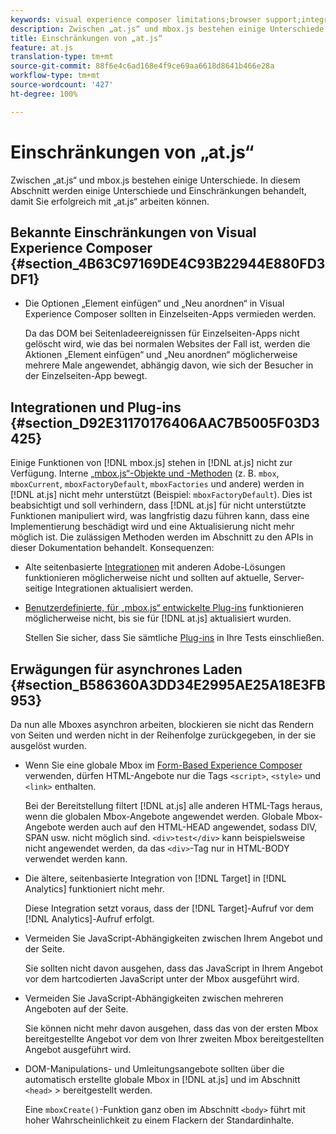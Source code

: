 ```yaml
---
keywords: visual experience composer limitations;browser support;integrations;plugins;asynchronous considerations
description: Zwischen „at.js“ und mbox.js bestehen einige Unterschiede. In diesem Abschnitt werden einige Unterschiede und Einschränkungen behandelt, damit Sie erfolgreich mit „at.js“ arbeiten können.
title: Einschränkungen von „at.js“
feature: at.js
translation-type: tm+mt
source-git-commit: 88f6e4c6ad168e4f9ce69aa6618d8641b466e28a
workflow-type: tm+mt
source-wordcount: '427'
ht-degree: 100%

---
```



# Einschränkungen von „at.js“

Zwischen „at.js“ und mbox.js bestehen einige Unterschiede. In diesem Abschnitt werden einige Unterschiede und Einschränkungen behandelt, damit Sie erfolgreich mit „at.js“ arbeiten können.

## Bekannte Einschränkungen von Visual Experience Composer {#section_4B63C97169DE4C93B22944E880FD3DF1}

* Die Optionen „Element einfügen“ und „Neu anordnen“ in Visual Experience Composer sollten in Einzelseiten-Apps vermieden werden.

   Da das DOM bei Seitenladeereignissen für Einzelseiten-Apps nicht gelöscht wird, wie das bei normalen Websites der Fall ist, werden die Aktionen „Element einfügen“ und „Neu anordnen“ möglicherweise mehrere Male angewendet, abhängig davon, wie sich der Besucher in der Einzelseiten-App bewegt.

## Integrationen und Plug-ins   {#section_D92E31170176406AAC7B5005F03D3425}

Einige Funktionen von [!DNL mbox.js] stehen in [!DNL at.js] nicht zur Verfügung. Interne [„mbox.js“-Objekte und -Methoden](/help/c-target/c-visitor-profile/variables-profiles-parameters-methods.md#section_8C78059D15D9452F95636A5640188537) (z. B. `mbox`, `mboxCurrent`, `mboxFactoryDefault`, `mboxFactories` und andere) werden in [!DNL at.js] nicht mehr unterstützt (Beispiel: `mboxFactoryDefault`). Dies ist beabsichtigt und soll verhindern, dass [!DNL at.js] für nicht unterstützte Funktionen manipuliert wird, was langfristig dazu führen kann, dass eine Implementierung beschädigt wird und eine Aktualisierung nicht mehr möglich ist. Die zulässigen Methoden werden im Abschnitt zu den APIs in dieser Dokumentation behandelt. Konsequenzen:

* Alte seitenbasierte [Integrationen](/help/c-implementing-target/c-implementing-target-for-client-side-web/c-how-atjs-works/target-atjs-integrations.md#concept_C100BC4F073C4B57A608B309D0157B39) mit anderen Adobe-Lösungen funktionieren möglicherweise nicht und sollten auf aktuelle, Server-seitige Integrationen aktualisiert werden.
* [Benutzerdefinierte, für „mbox.js“ entwickelte Plug-ins](/help/c-implementing-target/c-implementing-target-for-client-side-web/t-mbox-download/c-target-atjs-implementation/target-atjs-plugins.md#concept_F5D4C0A4DACF41409CC42FDD93B13FAF) funktionieren möglicherweise nicht, bis sie für [!DNL at.js] aktualisiert wurden.

   Stellen Sie sicher, dass Sie sämtliche [Plug-ins](/help/c-implementing-target/c-implementing-target-for-client-side-web/t-mbox-download/c-target-atjs-implementation/target-atjs-plugins.md#concept_F5D4C0A4DACF41409CC42FDD93B13FAF) in Ihre Tests einschließen.

## Erwägungen für asynchrones Laden {#section_B586360A3DD34E2995AE25A18E3FB953}

Da nun alle Mboxes asynchron arbeiten, blockieren sie nicht das Rendern von Seiten und werden nicht in der Reihenfolge zurückgegeben, in der sie ausgelöst wurden.

* Wenn Sie eine globale Mbox im [Form-Based Experience Composer](/help/c-experiences/experiences.md#section_3643394BD424463C8768F2907DEBCC22) verwenden, dürfen HTML-Angebote nur die Tags `<script>`, `<style>` und `<link>` enthalten.

   Bei der Bereitstellung filtert [!DNL at.js] alle anderen HTML-Tags heraus, wenn die globalen Mbox-Angebote angewendet werden. Globale Mbox-Angebote werden auch auf den HTML-HEAD angewendet, sodass DIV, SPAN usw. nicht möglich sind. `<div>test</div>` kann beispielsweise nicht angewendet werden, da das `<div>`-Tag nur in HTML-BODY verwendet werden kann.

* Die ältere, seitenbasierte Integration von [!DNL Target] in [!DNL Analytics] funktioniert nicht mehr.

   Diese Integration setzt voraus, dass der [!DNL Target]-Aufruf vor dem [!DNL Analytics]-Aufruf erfolgt.

* Vermeiden Sie JavaScript-Abhängigkeiten zwischen Ihrem Angebot und der Seite.

   Sie sollten nicht davon ausgehen, dass das JavaScript in Ihrem Angebot vor dem hartcodierten JavaScript unter der Mbox ausgeführt wird.

* Vermeiden Sie JavaScript-Abhängigkeiten zwischen mehreren Angeboten auf der Seite.

   Sie können nicht mehr davon ausgehen, dass das von der ersten Mbox bereitgestellte Angebot vor dem von Ihrer zweiten Mbox bereitgestellten Angebot ausgeführt wird.

* DOM-Manipulations- und Umleitungsangebote sollten über die automatisch erstellte globale Mbox in [!DNL at.js] und im Abschnitt `<head>` > bereitgestellt werden.

   Eine `mboxCreate()`-Funktion ganz oben im Abschnitt `<body>` führt mit hoher Wahrscheinlichkeit zu einem Flackern der Standardinhalte.

